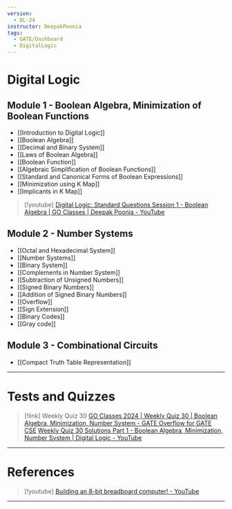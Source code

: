 ```yaml
---
version:
  - DL-24
instructor: DeepakPoonia
tags:
  - GATE/Dashboard
  - DigitalLogic
---
```

# Digital Logic

## Module 1 - Boolean Algebra, Minimization of Boolean Functions

- [[Introduction to Digital Logic]]
- [[Boolean Algebra]]
- [[Decimal and Binary System]]
- [[Laws of Boolean Algebra]]
- [[Boolean Function]]
- [[Algebraic Simplification of Boolean Functions]]
- [[Standard and Canonical Forms of Boolean Expressions]]
- [[Minimization using K Map]]
- [[Implicants in K Map]]

> [!youtube] 
> [Digital Logic: Standard Questions Session 1 - Boolean Algebra | GO Classes | Deepak Poonia - YouTube](https://www.youtube.com/watch?v=IvywHr5Oc00)

## Module 2 - Number Systems

- [[Octal and Hexadecimal System]]
- [[Number Systems]]
- [[Binary System]]
- [[Complements in Number System]]
- [[Subtraction of Unsigned Numbers]]
- [[Signed Binary Numbers]]
- [[Addition of Signed Binary Numbers]]
- [[Overflow]]
- [[Sign Extension]]
- [[Binary Codes]]
- [[Gray code]]

## Module 3 - Combinational Circuits

- [[Compact Truth Table Representation]]


---
# Tests and Quizzes

> [!link] Weekly Quiz 30
> [GO Classes 2024 | Weekly Quiz 30 | Boolean Algebra, Minimization, Number System - GATE Overflow for GATE CSE](https://gateoverflow.in/exam/551/go-classes-2024-weekly-quiz-30-boolean-algebra-minimization-number-system)
> [Weekly Quiz 30 Solutions Part 1 - Boolean Algebra, Minimization, Number System | Digital Logic - YouTube](https://www.youtube.com/watch?v=EVHvvffg8Uc&feature=youtu.be&themeRefresh=1)

---
# References

> [!youtube] 
> [Building an 8-bit breadboard computer! - YouTube](https://www.youtube.com/playlist?list=PLowKtXNTBypGqImE405J2565dvjafglHU)


---
